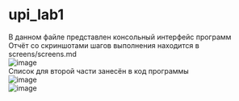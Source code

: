 # upi_lab1
В данном файле представлен консольный интерфейс программ  
Отчёт со скриншотами шагов выполнения находится в screens/screens.md  
![image](https://github.com/artemkolonin/upi_lab1/assets/56628455/d8490d80-16a5-48be-b927-db833a1d7905)  
Список для второй части занесён в код программы  
![image](https://github.com/artemkolonin/upi_lab1/assets/56628455/1b4fc2a8-f158-4ffe-a80a-d5bbb470e211)  
![image](https://github.com/artemkolonin/upi_lab1/assets/56628455/1b562a08-ec91-44c0-8a23-9e9d248ef580)
